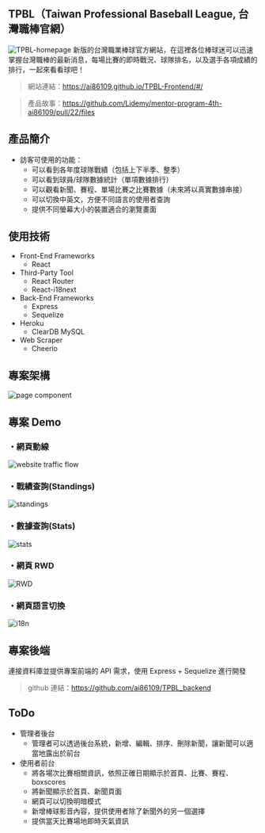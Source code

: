 ## TPBL（Taiwan Professional Baseball League, 台灣職棒官網）
![TPBL-homepage](https://i.imgur.com/m2pi2Z5.png)
新版的台灣職業棒球官方網站，在這裡各位棒球迷可以迅速掌握台灣職棒的最新消息，每場比賽的即時戰況、球隊排名，以及選手各項成績的排行，一起來看看球吧！

> 網站連結：https://ai86109.github.io/TPBL-Frontend/#/

> 產品故事：https://github.com/Lidemy/mentor-program-4th-ai86109/pull/22/files


## 產品簡介
- 訪客可使用的功能：
  - 可以看到各年度球隊戰績（包括上下半季、整季）
  - 可以看到球員/球隊數據統計（單項數據排行）
  - 可以觀看新聞、賽程、單場比賽之比賽數據（未來將以真實數據串接）
  - 可以切換中英文，方便不同語言的使用者查詢
  - 提供不同螢幕大小的裝置適合的瀏覽畫面

## 使用技術
- Front-End Frameworks
  - React 
- Third-Party Tool
  - React Router
  - React-i18next
- Back-End Frameworks
  - Express
  - Sequelize
- Heroku
  - ClearDB MySQL
- Web Scraper
  - Cheerio

## 專案架構
![page component](https://i.imgur.com/YHkFI32.jpg)

## 專案 Demo
### **・網頁動線**
![website traffic flow](https://github.com/ai86109/TPBL-Frontend/blob/main/trafficFlow.gif)

### **・戰績查詢(Standings)**
![standings](https://github.com/ai86109/TPBL-Frontend/blob/main/standings.gif)

### **・數據查詢(Stats)**
![stats](https://github.com/ai86109/TPBL-Frontend/blob/main/stats.gif)

### **・網頁 RWD**
![RWD](https://github.com/ai86109/TPBL-Frontend/blob/main/rwd.gif)

### **・網頁語言切換**
![i18n](https://github.com/ai86109/TPBL-Frontend/blob/main/I18n.gif)

## 專案後端
連接資料庫並提供專案前端的 API 需求，使用 Express + Sequelize 進行開發
> github 連結：https://github.com/ai86109/TPBL_backend

## ToDo
- 管理者後台
  - 管理者可以透過後台系統，新增、編輯、排序、刪除新聞，讓新聞可以適當地露出於前台
- 使用者前台
  - 將各場次比賽相關資訊，依照正確日期顯示於首頁、比賽、賽程、boxscores
  - 將新聞顯示於首頁、新聞頁面
  - 網頁可以切換明暗模式
  - 新增棒球影音內容，提供使用者除了新聞外的另一個選擇
  - 提供當天比賽場地即時天氣資訊

